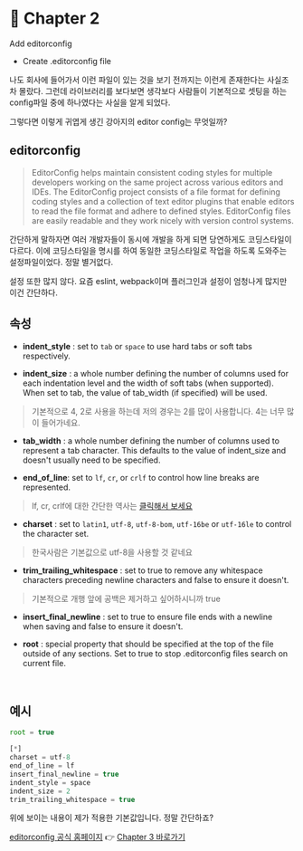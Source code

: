 # :green_apple: Chapter 2

Add editorconfig

- Create .editorconfig file

나도 회사에 들어가서 이런 파일이 있는 것을 보기 전까지는 이런게 존재한다는 사실조차 몰랐다. 그런데 라이브러리를 보다보면 생각보다 사람들이 기본적으로 셋팅을 하는 config파일 중에 하나였다는 사실을 알게 되었다. 
<br/>

그렇다면 이렇게 귀엽게 생긴 강아지의 editor config는 무엇일까?
<br/>

## editorconfig

> EditorConfig helps maintain consistent coding styles for multiple developers working on the same project across various editors and IDEs. The EditorConfig project consists of a file format for defining coding styles and a collection of text editor plugins that enable editors to read the file format and adhere to defined styles. EditorConfig files are easily readable and they work nicely with version control systems.

간단하게 말하자면 여러 개발자들이 동시에 개발을 하게 되면 당연하게도 코딩스타일이 다르다. 이에 코딩스타일을 명시를 하여 동일한 코딩스타일로 작업을 하도록 도와주는 설정파일이었다. 정말 별거없다.
<br/>

설정 또한 많지 않다. 요즘 eslint, webpack이며 플러그인과 설정이 엄청나게 많지만 이건 간단하다.
<br/>

## 속성

- **indent_style** : set to `tab` or `space` to use hard tabs or soft tabs respectively.

- **indent_size** : a whole number defining the number of columns used for each indentation level and the width of soft tabs (when supported). When set to tab, the value of tab_width (if specified) will be used.

> 기본적으로 4, 2로 사용을 하는데 저의 경우는 2를 많이 사용합니다. 4는 너무 많이 들어가네요.

- **tab_width** : a whole number defining the number of columns used to represent a tab character. This defaults to the value of indent_size and doesn't usually need to be specified.

- **end_of_line**: set to `lf`, `cr`, or `crlf` to control how line breaks are represented.

> lf, cr, crlf에 대한 간단한 역사는 [클릭해서 보세요](https://ohgyun.com/554)

- **charset** : set to `latin1`, `utf-8`, `utf-8-bom`, `utf-16be` or `utf-16le` to control the character set.

> 한국사람은 기본값으로 utf-8을 사용할 것 같네요

- **trim_trailing_whitespace** : set to true to remove any whitespace characters preceding newline characters and false to ensure it doesn't.

> 기본적으로 개행 앞에 공백은 제거하고 싶어하시니까 true

- **insert_final_newline** : set to true to ensure file ends with a newline when saving and false to ensure it doesn't.

- **root** : special property that should be specified at the top of the file outside of any sections. Set to true to stop .editorconfig files search on current file.

<br/>

## 예시

```js
root = true

[*]
charset = utf-8
end_of_line = lf
insert_final_newline = true
indent_style = space
indent_size = 2
trim_trailing_whitespace = true
```

위에 보이는 내용이 제가 적용한 기본값입니다. 정말 간단하죠?
<br/>

[editorconfig 공식 홈페이지](https://editorconfig.org/#file-format-details)
:point_right: [Chapter 3 바로가기](https://github.com/SeonHyungJo/modern-js-starter/tree/CH-3)